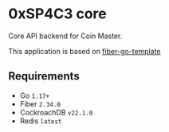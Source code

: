 # 0xSP4C3 core

Core API backend for Coin Master.

This application is based on [fiber-go-template](https://github.com/create-go-app/fiber-go-template)

## Requirements
- Go `1.17+`
- Fiber `2.34.0`
- CockroachDB `v22.1.0`
- Redis `latest`

